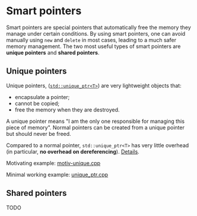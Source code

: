 # Smart pointers

Smart pointers are special pointers that automatically free the memory they manage under certain conditions.
By using smart pointers, one can avoid manually using `new` and `delete` in most cases, leading to a much safer memory management.
The two most useful types of smart pointers are **unique pointers** and **shared pointers**.


## Unique pointers

Unique pointers, ([`std::unique_ptr<T>`](http://en.cppreference.com/w/cpp/memory/unique_ptr)) are very lightweight objects that:
* encapsulate a pointer;
* cannot be copied;
* free the memory when they are destroyed.

A unique pointer means "I am the only one responsible for managing this piece of memory".
Normal pointers can be created from a unique pointer but should never be freed.

Compared to a normal pointer, `std::unique_ptr<T>` has very little overhead (in particular, **no overhead on dereferencing**). [Details](https://stackoverflow.com/questions/22295665/how-much-is-the-overhead-of-smart-pointers-compared-to-normal-pointers-in-c).

Motivating example: [motiv-unique.cpp](motiv-unique.cpp)

Minimal working example: [unique_ptr.cpp](unique_ptr.cpp)


## Shared pointers

TODO
